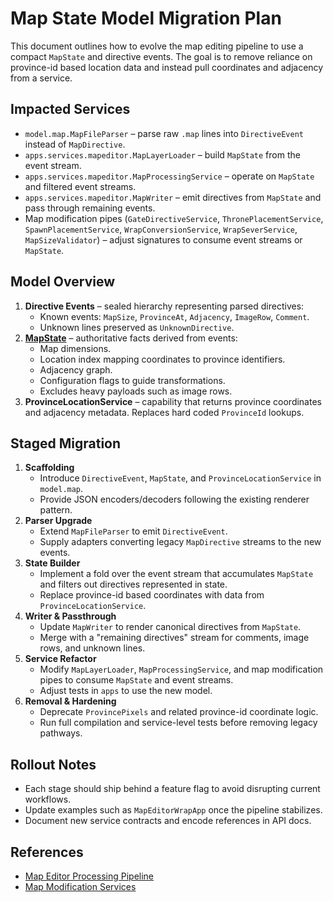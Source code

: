 # Map State Model Migration Plan

This document outlines how to evolve the map editing pipeline to use a compact `MapState` and directive events. The goal is to remove reliance on province-id based location data and instead pull coordinates and adjacency from a service.

## Impacted Services
- `model.map.MapFileParser` – parse raw `.map` lines into `DirectiveEvent` instead of `MapDirective`.
- `apps.services.mapeditor.MapLayerLoader` – build `MapState` from the event stream.
- `apps.services.mapeditor.MapProcessingService` – operate on `MapState` and filtered event streams.
- `apps.services.mapeditor.MapWriter` – emit directives from `MapState` and pass through remaining events.
- Map modification pipes (`GateDirectiveService`, `ThronePlacementService`, `SpawnPlacementService`, `WrapConversionService`, `WrapSeverService`, `MapSizeValidator`) – adjust signatures to consume event streams or `MapState`.

## Model Overview
1. **Directive Events** – sealed hierarchy representing parsed directives:
   - Known events: `MapSize`, `ProvinceAt`, `Adjacency`, `ImageRow`, `Comment`.
   - Unknown lines preserved as `UnknownDirective`.
2. **[MapState](map_state.md)** – authoritative facts derived from events:
   - Map dimensions.
   - Location index mapping coordinates to province identifiers.
   - Adjacency graph.
   - Configuration flags to guide transformations.
   - Excludes heavy payloads such as image rows.
3. **ProvinceLocationService** – capability that returns province coordinates and adjacency metadata. Replaces hard coded `ProvinceId` lookups.

## Staged Migration
1. **Scaffolding**
   - Introduce `DirectiveEvent`, `MapState`, and `ProvinceLocationService` in `model.map`.
   - Provide JSON encoders/decoders following the existing renderer pattern.
2. **Parser Upgrade**
   - Extend `MapFileParser` to emit `DirectiveEvent`.
   - Supply adapters converting legacy `MapDirective` streams to the new events.
3. **State Builder**
   - Implement a fold over the event stream that accumulates `MapState` and filters out directives represented in state.
   - Replace province-id based coordinates with data from `ProvinceLocationService`.
4. **Writer & Passthrough**
   - Update `MapWriter` to render canonical directives from `MapState`.
   - Merge with a "remaining directives" stream for comments, image rows, and unknown lines.
5. **Service Refactor**
   - Modify `MapLayerLoader`, `MapProcessingService`, and map modification pipes to consume `MapState` and event streams.
   - Adjust tests in `apps` to use the new model.
6. **Removal & Hardening**
   - Deprecate `ProvincePixels` and related province-id coordinate logic.
   - Run full compilation and service-level tests before removing legacy pathways.

## Rollout Notes
- Each stage should ship behind a feature flag to avoid disrupting current workflows.
- Update examples such as `MapEditorWrapApp` once the pipeline stabilizes.
- Document new service contracts and encode references in API docs.

## References
- [Map Editor Processing Pipeline](map_editor_pipeline.md)
- [Map Modification Services](map_modification_services.md)
